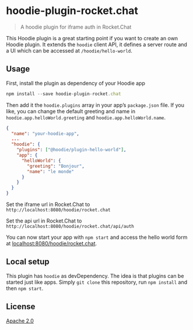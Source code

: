# hoodie-plugin-rocket.chat

> A hoodie plugin for iframe auth in Rocket.Chat

This Hoodie plugin is a great starting point if you want to create an own Hoodie
plugin. It extends the `hoodie` client API, it defines a server route and a UI
which can be accessed at `/hoodie/hello-world`.

## Usage

First, install the plugin as dependency of your Hoodie app

```js
npm install --save hoodie-plugin-rocket.chat
```

Then add it the `hoodie.plugins` array in your app’s `package.json` file.
If you like, you can change the default greeting and name in
`hoodie.app.helloWorld.greeting` and `hoodie.app.helloWorld.name`.

```json
{
  "name": "your-hoodie-app",
  ...
  "hoodie": {
    "plugins": ["@hoodie/plugin-hello-world"],
    "app": {
      "helloWorld": {
        "greeting": "Bonjour",
        "name": "le monde"
      }
    }
  }
}
```

Set the iframe url in Rocket.Chat to `http://localhost:8080/hoodie/rocket.chat`

Set the api url in Rocket.Chat to `http://localhost:8080/hoodie/rocket.chat/api/auth`

You can now start your app with `npm start` and access the hello world form
at [localhost:8080/hoodie/rocket.chat](http://localhost:8080/hoodie/rocket.chat).

## Local setup

This plugin has `hoodie` as devDependency. The idea is that plugins can be
started just like apps. Simply `git clone` this repository, run `npm install`
and then `npm start`.

## License

[Apache 2.0](LICENSE)
